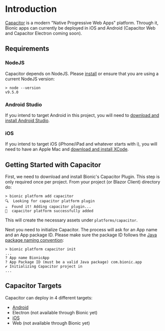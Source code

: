 # Introduction

[Capacitor](https://capacitor.ionicframework.com) is a modern "Native Progressive Web Apps" platform. Through it, Bionic apps can currently be deployed in iOS and Android (Capacitor Web and Capacitor Electron coming soon).

## Requirements

### NodeJS

Capacitor depends on NodeJS. Please [install](https://nodejs.org/en/download/) or ensure that you are using a current NodeJS version:

```text
> node --version
v9.5.0
```

### Android Studio

If you intend to target Android in this project, you will need to [download and install Android Studio](https://developer.android.com/studio).

### iOS

If you intend to target iOS (iPhone/iPad and whatever starts with i), you will need to have an Apple Mac and [download and install XCode](https://itunes.apple.com/us/app/xcode/id497799835?mt=12).

## Getting Started with Capacitor

First, we need to download and install Bionic's Capacitor Plugin. This step is only required once per project. From your project (or Blazor Client) directory do:

```text
> bionic platform add capacitor
🔍  Looking for capacitor platform plugin
☕  Found it! Adding capacitor plugin...
🚀  capacitor platform successfully added
```

This will create the necessary assets under ```platforms/capacitor```.

Next you need to initialize Capacitor. The process will ask for an App name and an App package ID. Please make sure the package ID follows the [Java package naming convention](https://docs.oracle.com/javase/tutorial/java/package/namingpkgs.html):

```text
> bionic platform capacitor init
...
? App name BionicApp
? App Package ID (must be a valid Java package) com.bionic.app
✔ Initializing Capacitor project in
...
```

## Capacitor Targets

Capacitor can deploy in 4 different targets:

- [Android](../android)
- Electron (not available through Bionic yet)
- [iOS](../ios)
- Web (not available through Bionic yet)
